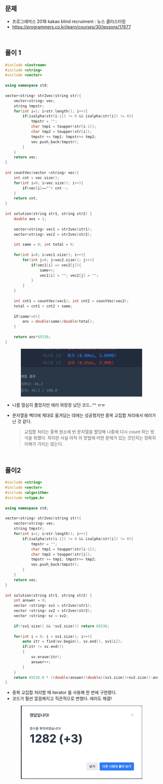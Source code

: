 ## 문제
- 프로그래머스 2018 kakao blind recruiment : 뉴스 클러스터링
- https://programmers.co.kr/learn/courses/30/lessons/17677

<br/>

## 풀이 1

```c++
#include <iostream>
#include <string>
#include <vector>

using namespace std;

vector<string> str2vec(string str){
    vector<string> vec;
    string tmpstr;
    for(int i=1; i<str.length(); i++){
        if(isalpha(str[i-1]) != 0 && isalpha(str[i]) != 0){
            tmpstr = "";
            char tmp1 = toupper(str[i-1]);
            char tmp2 = toupper(str[i]);
            tmpstr += tmp1; tmpstr+= tmp2;
            vec.push_back(tmpstr);
        }
    }
    return vec;
}

int countVec(vector <string> vec){
    int cnt = vec.size();
    for(int i=0; i<vec.size(); i++){
        if(vec[i]=="") cnt--;
    }
    return cnt;
}

int solution(string str1, string str2) {
    double ans = 1;

    vector<string> vec1 = str2vec(str1);
    vector<string> vec2 = str2vec(str2);
    
    int same = 0; int total = 0;
    
    for(int i=0; i<vec1.size(); i++){
        for(int j=0; j<vec2.size(); j++){
            if(vec1[i] == vec2[j]){
                same++;
                vec1[i] = ""; vec2[j] = "";
            }
        }
    }
    
    int cnt1 = countVec(vec1); int cnt2 = countVec(vec2);
    total = cnt1 + cnt2 + same;
    
    if(same!=0){
        ans = double(same)/double(total);
    } 
    
    return ans*65536;
}
```
<p align="center"><img src="./screenshots/prog_뉴스err.png" width="400"></p>

- 나름 열심히 풀었지만 에러 와장창 났던 코드..^^ ㅠㅠ
- 문자열을 벡터에 제대로 옮겨담는 데에는 성공했지만 중복 교집합 처리에서 에러가 난 것 같다.
  
    > 교집합 처리는 중복 원소에 빈 문자열을 할당해 나중에 다시 count 하는 방식을 취했다. 하지만 사실 아직 이 방법에 어떤 문제가 있는 것인지는 정확히 이해가 가지는 않는다.

<br/>

## 풀이2

```c++
#include <string>
#include <vector>
#include <algorithm>
#include <ctype.h>

using namespace std;

vector<string> str2vec(string str){
    vector<string> vec;
    string tmpstr;
    for(int i=1; i<str.length(); i++){
        if(isalpha(str[i-1]) != 0 && isalpha(str[i]) != 0){
            tmpstr = "";
            char tmp1 = toupper(str[i-1]);
            char tmp2 = toupper(str[i]);
            tmpstr += tmp1; tmpstr+= tmp2;
            vec.push_back(tmpstr);
        }
    }
    return vec;
}

int solution(string str1, string str2) {
    int answer = 0;
    vector <string> sv1 = str2vec(str1);
    vector <string> sv2 = str2vec(str2);
    vector <string> sv = sv2;

    if(!sv1.size() && !sv2.size()) return 65536;

    for(int i = 0; i < sv1.size(); i++){
        auto itr = find(sv.begin(), sv.end(), sv1[i]);
        if(itr != sv.end())
        {
            sv.erase(itr);
            answer++;
        }
    }
    return 65536.0 * ((double)answer/(double)(sv1.size()+sv2.size()-answer));
}
```
- 중복 교집합 처리할 때 iterator 를 사용해 한 번에 구현했다.
- 코드가 훨씬 깔끔해지고 직관적으로 변했다. 에러도 해결!

<p align="center"><img src="./screenshots/prog_뉴스.png" width="400"></p>

